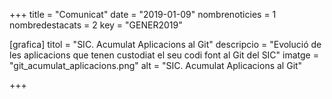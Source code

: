 +++
title           = "Comunicat"
date	 	  	    = "2019-01-09"
nombrenoticies  = 1
nombredestacats = 2
key 		  	    = "GENER2019"

[grafica]
titol      = "SIC. Acumulat Aplicacions al Git"
descripcio = "Evolució de les aplicacions que tenen custodiat el seu codi font al Git del SIC"
imatge     = "git_acumulat_aplicacions.png"
alt        = "SIC. Acumulat Aplicacions al Git"

+++
